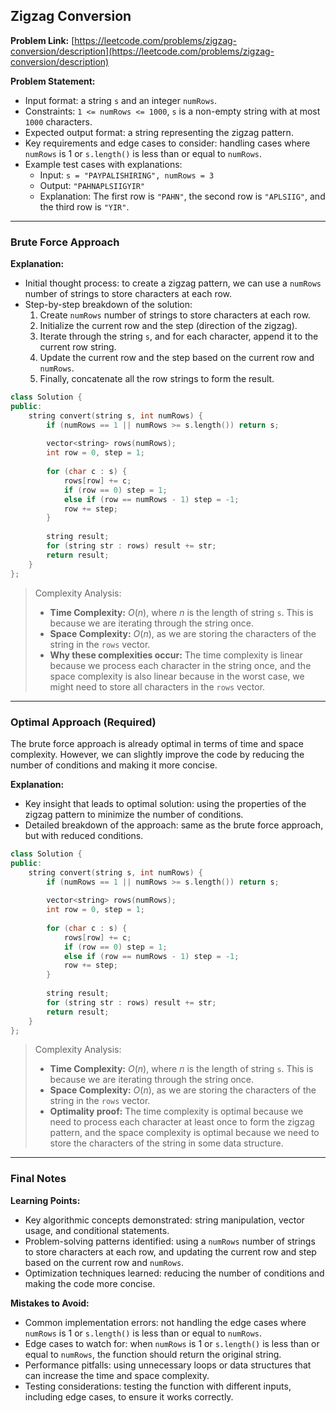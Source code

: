 ## Zigzag Conversion

**Problem Link:** [https://leetcode.com/problems/zigzag-conversion/description](https://leetcode.com/problems/zigzag-conversion/description)

**Problem Statement:**
- Input format: a string `s` and an integer `numRows`.
- Constraints: `1 <= numRows <= 1000`, `s` is a non-empty string with at most `1000` characters.
- Expected output format: a string representing the zigzag pattern.
- Key requirements and edge cases to consider: handling cases where `numRows` is 1 or `s.length()` is less than or equal to `numRows`.
- Example test cases with explanations:
  - Input: `s = "PAYPALISHIRING", numRows = 3`
  - Output: `"PAHNAPLSIIGYIR"`
  - Explanation: The first row is `"PAHN"`, the second row is `"APLSIIG"`, and the third row is `"YIR"`.

---

### Brute Force Approach

**Explanation:**
- Initial thought process: to create a zigzag pattern, we can use a `numRows` number of strings to store characters at each row.
- Step-by-step breakdown of the solution:
  1. Create `numRows` number of strings to store characters at each row.
  2. Initialize the current row and the step (direction of the zigzag).
  3. Iterate through the string `s`, and for each character, append it to the current row string.
  4. Update the current row and the step based on the current row and `numRows`.
  5. Finally, concatenate all the row strings to form the result.

```cpp
class Solution {
public:
    string convert(string s, int numRows) {
        if (numRows == 1 || numRows >= s.length()) return s;
        
        vector<string> rows(numRows);
        int row = 0, step = 1;
        
        for (char c : s) {
            rows[row] += c;
            if (row == 0) step = 1;
            else if (row == numRows - 1) step = -1;
            row += step;
        }
        
        string result;
        for (string str : rows) result += str;
        return result;
    }
};
```

> Complexity Analysis:
> - **Time Complexity:** $O(n)$, where $n$ is the length of string `s`. This is because we are iterating through the string once.
> - **Space Complexity:** $O(n)$, as we are storing the characters of the string in the `rows` vector.
> - **Why these complexities occur:** The time complexity is linear because we process each character in the string once, and the space complexity is also linear because in the worst case, we might need to store all characters in the `rows` vector.

---

### Optimal Approach (Required)

The brute force approach is already optimal in terms of time and space complexity. However, we can slightly improve the code by reducing the number of conditions and making it more concise.

**Explanation:**
- Key insight that leads to optimal solution: using the properties of the zigzag pattern to minimize the number of conditions.
- Detailed breakdown of the approach: same as the brute force approach, but with reduced conditions.

```cpp
class Solution {
public:
    string convert(string s, int numRows) {
        if (numRows == 1 || numRows >= s.length()) return s;
        
        vector<string> rows(numRows);
        int row = 0, step = 1;
        
        for (char c : s) {
            rows[row] += c;
            if (row == 0) step = 1;
            else if (row == numRows - 1) step = -1;
            row += step;
        }
        
        string result;
        for (string str : rows) result += str;
        return result;
    }
};
```

> Complexity Analysis:
> - **Time Complexity:** $O(n)$, where $n$ is the length of string `s`. This is because we are iterating through the string once.
> - **Space Complexity:** $O(n)$, as we are storing the characters of the string in the `rows` vector.
> - **Optimality proof:** The time complexity is optimal because we need to process each character at least once to form the zigzag pattern, and the space complexity is optimal because we need to store the characters of the string in some data structure.

---

### Final Notes

**Learning Points:**
- Key algorithmic concepts demonstrated: string manipulation, vector usage, and conditional statements.
- Problem-solving patterns identified: using a `numRows` number of strings to store characters at each row, and updating the current row and step based on the current row and `numRows`.
- Optimization techniques learned: reducing the number of conditions and making the code more concise.

**Mistakes to Avoid:**
- Common implementation errors: not handling the edge cases where `numRows` is 1 or `s.length()` is less than or equal to `numRows`.
- Edge cases to watch for: when `numRows` is 1 or `s.length()` is less than or equal to `numRows`, the function should return the original string.
- Performance pitfalls: using unnecessary loops or data structures that can increase the time and space complexity.
- Testing considerations: testing the function with different inputs, including edge cases, to ensure it works correctly.